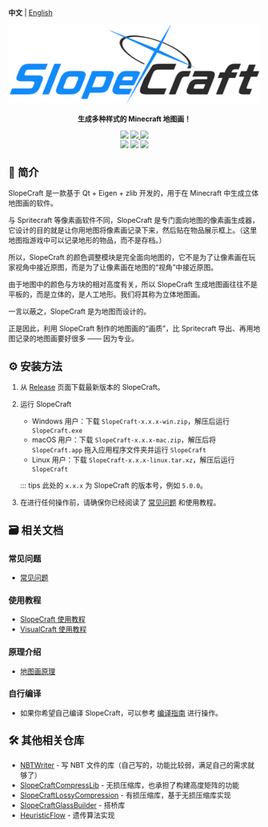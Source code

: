 **中文** | [English](README-en.md) <!-- lang -->

![SlopeCraft logo](docs/SlopeCraft_ba-style@nulla.top.png)

<p align="center">
  <b>生成多种样式的 Minecraft 地图画！</b>
</p>

<p align="center">
    <img src="https://img.shields.io/badge/Minecraft-1.12~1.20-green?style=for-the-badge" />
    <a href="LICENSE">
        <img src="https://img.shields.io/badge/License-GPL--3.0-important?style=for-the-badge" />
    </a>
    <a href="https://github.com/SlopeCraft/Slopecraft/releases/latest">
        <img src="https://img.shields.io/github/v/release/SlopeCraft/SlopeCraft?style=for-the-badge" />
    </a>
    <br />
    <img src="https://img.shields.io/badge/C%2B%2B-20-blue?style=for-the-badge" />
    <img src="https://img.shields.io/badge/Qt-v6.4.0-brightgreen?style=for-the-badge" />
    <img src="https://img.shields.io/badge/Eigen-v3.4.0-yellowgreen?style=for-the-badge" />
</p>

## 📖 简介

SlopeCraft 是一款基于 Qt + Eigen + zlib 开发的，用于在 Minecraft 中生成立体地图画的软件。

与 Spritecraft 等像素画软件不同，SlopeCraft 是专门面向地图的像素画生成器，它设计的目的就是让你用地图将像素画记录下来，然后贴在物品展示框上。（这里地图指游戏中可以记录地形的物品，而不是存档。）

所以，SlopeCraft 的颜色调整模块是完全面向地图的，它不是为了让像素画在玩家视角中接近原图，而是为了让像素画在地图的“视角”中接近原图。

由于地图中的颜色与方块的相对高度有关，所以 SlopeCraft 生成地图画往往不是平板的，而是立体的，是人工地形。我们将其称为立体地图画。

一言以蔽之，SlopeCraft 是为地图而设计的。

正是因此，利用 SlopeCraft 制作的地图画的“画质”，比 Spritecraft 导出、再用地图记录的地图画要好很多 —— 因为专业。

## ⚙️ 安装方法

1. 从 [Release](https://github.com/SlopeCraft/SlopeCraft/releases/latest) 页面下载最新版本的 SlopeCraft。

2. 运行 SlopeCraft
    - Windows 用户：下载 `SlopeCraft-x.x.x-win.zip`，解压后运行 `SlopeCraft.exe`
    - macOS 用户：下载 `SlopeCraft-x.x.x-mac.zip`，解压后将 `SlopeCraft.app` 拖入应用程序文件夹并运行 `SlopeCraft`
    - Linux 用户：下载 `SlopeCraft-x.x.x-linux.tar.xz`，解压后运行 `SlopeCraft`

   ::: tips
   此处的 `x.x.x` 为 SlopeCraft 的版本号，例如 `5.0.0`。

3. 在进行任何操作前，请确保你已经阅读了 [常见问题](https://slopecraft.readthedocs.io/faq/) 和使用教程。

## 🗃️ 相关文档

### 常见问题

- [常见问题](https://slopecraft.readthedocs.io/faq/)

### 使用教程

- [SlopeCraft 使用教程](https://slopecraft.readthedocs.io/SlopeCraft-tutorial/)
- [VisualCraft 使用教程](https://slopecraft.readthedocs.io/VisualCraft-tutorial/)

### 原理介绍

- [地图画原理](https://slopecraft.readthedocs.io/principles-introduction/)

### 自行编译

- 如果你希望自己编译 SlopeCraft，可以参考 [编译指南](https://slopecraft.readthedocs.io/compilation-guide/) 进行操作。

## 🛠️ 其他相关仓库

- [NBTWriter](https://github.com/ToKiNoBug/NBTWriter-of-Toki) - 写 NBT 文件的库（自己写的，功能比较弱，满足自己的需求就够了）
- [SlopeCraftCompressLib](https://github.com/ToKiNoBug/SlopeCraftCompressLib) - 无损压缩库，也承担了构建高度矩阵的功能
- [SlopeCraftLossyCompression](https://github.com/ToKiNoBug/SlopeCraftLossyCompression) - 有损压缩库，基于无损压缩库实现
- [SlopeCraftGlassBuilder](https://github.com/ToKiNoBug/SlopeCraftGlassBuilder) - 搭桥库
- [HeuristicFlow](https://github.com/TokiNoBug/HeuristicFlow) - 遗传算法实现
